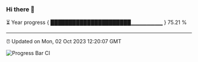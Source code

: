 ### Hi there 👋

⏳ Year progress { ██████████████████████▁▁▁▁▁▁▁▁ } 75.21 %

---

⏰ Updated on Mon, 02 Oct 2023 12:20:07 GMT

![Progress Bar CI](https://github.com/liununu/liununu/workflows/Progress%20Bar%20CI/badge.svg)
